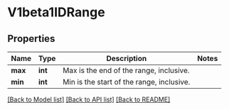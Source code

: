 # V1beta1IDRange

## Properties
Name | Type | Description | Notes
------------ | ------------- | ------------- | -------------
**max** | **int** | Max is the end of the range, inclusive. | 
**min** | **int** | Min is the start of the range, inclusive. | 

[[Back to Model list]](../README.md#documentation-for-models) [[Back to API list]](../README.md#documentation-for-api-endpoints) [[Back to README]](../README.md)


